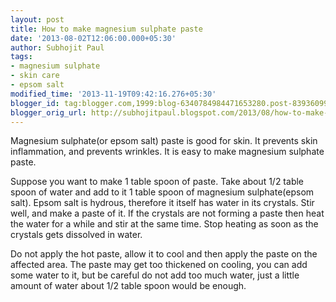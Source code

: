 ```yaml
---
layout: post
title: How to make magnesium sulphate paste
date: '2013-08-02T12:06:00.000+05:30'
author: Subhojit Paul
tags:
- magnesium sulphate
- skin care
- epsom salt
modified_time: '2013-11-19T09:42:16.276+05:30'
blogger_id: tag:blogger.com,1999:blog-6340784984471653280.post-8393609963899494285
blogger_orig_url: http://subhojitpaul.blogspot.com/2013/08/how-to-make-magnesium-sulphate-paste.html
---
```


Magnesium sulphate(or epsom salt) paste is good for skin. It prevents skin inflammation, and prevents wrinkles. It is easy to make magnesium sulphate paste.

Suppose you want to make 1 table spoon of paste. Take about 1/2 table spoon of water and add to it 1 table spoon of magnesium sulphate(epsom salt). Epsom salt is hydrous, therefore it itself has water in its crystals. Stir well, and make a paste of it. If the crystals are not forming a paste then heat the water for a while and stir at the same time. Stop heating as soon as the crystals gets dissolved in water.

Do not apply the hot paste, allow it to cool and then apply the paste on the affected area. The paste may get too thickened on cooling, you can add some water to it, but be careful do not add too much water, just a little amount of water about 1/2 table spoon would be enough.
